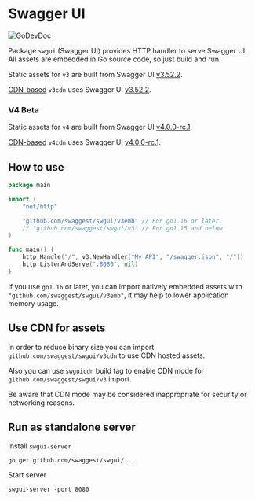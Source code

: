 # Swagger UI

[![GoDevDoc](https://img.shields.io/badge/dev-doc-00ADD8?logo=go)](https://pkg.go.dev/github.com/swaggest/swgui)

Package `swgui` (Swagger UI) provides HTTP handler to serve Swagger UI. All assets are embedded in Go source code, so
just build and run.

Static assets for `v3` are built from Swagger
UI [v3.52.2](https://github.com/swagger-api/swagger-ui/releases/tag/v3.52.2).

[CDN-based](https://cdnjs.com/libraries/swagger-ui) `v3cdn` uses Swagger
UI [v3.52.2](https://github.com/swagger-api/swagger-ui/releases/tag/v3.52.2).

### V4 Beta

Static assets for `v4` are built from Swagger
UI [v4.0.0-rc.1](https://github.com/swagger-api/swagger-ui/releases/tag/v4.0.0-rc.1).

[CDN-based](https://cdnjs.com/libraries/swagger-ui) `v4cdn` uses Swagger
UI [v4.0.0-rc.1](https://github.com/swagger-api/swagger-ui/releases/tag/v4.0.0-rc.1).


## How to use

```go
package main

import (
	"net/http"

	"github.com/swaggest/swgui/v3emb" // For go1.16 or later.
	// "github.com/swaggest/swgui/v3" // For go1.15 and below.
)

func main() {
	http.Handle("/", v3.NewHandler("My API", "/swagger.json", "/"))
	http.ListenAndServe(":8080", nil)
}
```

If you use `go1.16` or later, you can import natively embedded assets with `"github.com/swaggest/swgui/v3emb"`, it may
help to lower application memory usage.

## Use CDN for assets

In order to reduce binary size you can import `github.com/swaggest/swgui/v3cdn` to use CDN hosted assets.

Also you can use `swguicdn` build tag to enable CDN mode for `github.com/swaggest/swgui/v3` import.

Be aware that CDN mode may be considered inappropriate for security or networking reasons.

## Run as standalone server

Install `swgui-server`

    go get github.com/swaggest/swgui/...

Start server

    swgui-server -port 8080
